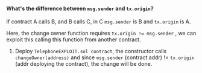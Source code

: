 #### What's the difference between `msg.sender` and `tx.origin`?
If contract A calls B, and B calls C, in C `msg.sender` is B and `tx.origin` is A.

Here, the change owner function requires `tx.origin != msg.sender` , we can exploit this calling this function from another contract.

1. Deploy ``TelephoneEXPLOIT.sol contract``, the constructor calls `changeOwner(address)` and since `msg.sender` (contract addr) != `tx.origin` (addr deploying the contract), the change will be done.